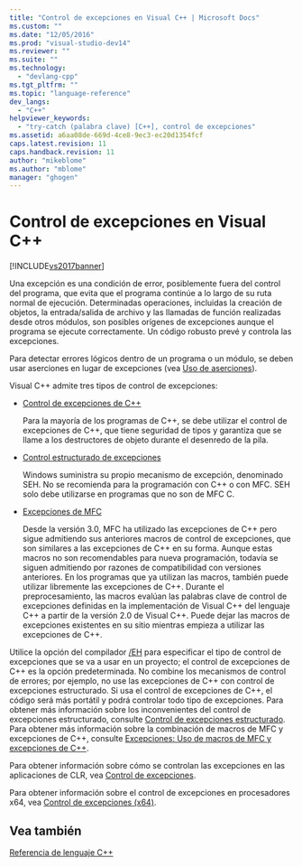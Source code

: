 ```yaml
---
title: "Control de excepciones en Visual C++ | Microsoft Docs"
ms.custom: ""
ms.date: "12/05/2016"
ms.prod: "visual-studio-dev14"
ms.reviewer: ""
ms.suite: ""
ms.technology: 
  - "devlang-cpp"
ms.tgt_pltfrm: ""
ms.topic: "language-reference"
dev_langs: 
  - "C++"
helpviewer_keywords: 
  - "try-catch (palabra clave) [C++], control de excepciones"
ms.assetid: a6aa08de-669d-4ce8-9ec3-ec20d1354fcf
caps.latest.revision: 11
caps.handback.revision: 11
author: "mikeblome"
ms.author: "mblome"
manager: "ghogen"
---
```

# Control de excepciones en Visual C++
[!INCLUDE[vs2017banner](../assembler/inline/includes/vs2017banner.md)]

Una excepción es una condición de error, posiblemente fuera del control del programa, que evita que el programa continúe a lo largo de su ruta normal de ejecución.  Determinadas operaciones, incluidas la creación de objetos, la entrada\/salida de archivo y las llamadas de función realizadas desde otros módulos, son posibles orígenes de excepciones aunque el programa se ejecute correctamente.  Un código robusto prevé y controla las excepciones.  
  
 Para detectar errores lógicos dentro de un programa o un módulo, se deben usar aserciones en lugar de excepciones \(vea [Uso de aserciones](../Topic/C-C++%20Assertions.md)\).  
  
 Visual C\+\+ admite tres tipos de control de excepciones:  
  
-   [Control de excepciones de C\+\+](../cpp/cpp-exception-handling.md)  
  
     Para la mayoría de los programas de C\+\+, se debe utilizar el control de excepciones de C\+\+, que tiene seguridad de tipos y garantiza que se llame a los destructores de objeto durante el desenredo de la pila.  
  
-   [Control estructurado de excepciones](../cpp/structured-exception-handling-c-cpp.md)  
  
     Windows suministra su propio mecanismo de excepción, denominado SEH.  No se recomienda para la programación con C\+\+ o con MFC.  SEH solo debe utilizarse en programas que no son de MFC C.  
  
-   [Excepciones de MFC](../mfc/exception-handling-in-mfc.md)  
  
     Desde la versión 3.0, MFC ha utilizado las excepciones de C\+\+ pero sigue admitiendo sus anteriores macros de control de excepciones, que son similares a las excepciones de C\+\+ en su forma.  Aunque estas macros no son recomendables para nueva programación, todavía se siguen admitiendo por razones de compatibilidad con versiones anteriores.  En los programas que ya utilizan las macros, también puede utilizar libremente las excepciones de C\+\+.  Durante el preprocesamiento, las macros evalúan las palabras clave de control de excepciones definidas en la implementación de Visual C\+\+ del lenguaje C\+\+ a partir de la versión 2.0 de Visual C\+\+.  Puede dejar las macros de excepciones existentes en su sitio mientras empieza a utilizar las excepciones de C\+\+.  
  
 Utilice la opción del compilador [\/EH](../build/reference/eh-exception-handling-model.md) para especificar el tipo de control de excepciones que se va a usar en un proyecto; el control de excepciones de C\+\+ es la opción predeterminada.  No combine los mecanismos de control de errores; por ejemplo, no use las excepciones de C\+\+ con control de excepciones estructurado.  Si usa el control de excepciones de C\+\+, el código será más portátil y podrá controlar todo tipo de excepciones.  Para obtener más información sobre los inconvenientes del control de excepciones estructurado, consulte [Control de excepciones estructurado](../cpp/structured-exception-handling-c-cpp.md).  Para obtener más información sobre la combinación de macros de MFC y excepciones de C\+\+, consulte [Excepciones: Uso de macros de MFC y excepciones de C\+\+](../mfc/exceptions-using-mfc-macros-and-cpp-exceptions.md).  
  
 Para obtener información sobre cómo se controlan las excepciones en las aplicaciones de CLR, vea [Control de excepciones](../windows/exception-handling-cpp-component-extensions.md).  
  
 Para obtener información sobre el control de excepciones en procesadores x64, vea [Control de excepciones \(x64\)](../build/exception-handling-x64.md).  
  
## Vea también  
 [Referencia de lenguaje C\+\+](../cpp/cpp-language-reference.md)